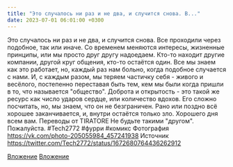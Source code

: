 ```yaml
---
title: "Это случалось ни раз и не два, и случится снова. В..."
date: 2023-07-01 06:01:00 +0300
---
```


Это случалось ни раз и не два, и случится снова. Все проходили через подобное, так или иначе.
Со временем меняются интересы, жизненные принципы, или мы просто друг другу надоедаем. Кто-то находит другие компании, другой круг общения, кто-то остаётся один.
Все мы знаем как это работает, но, каждый раз нам больно, когда подобное случается с нами. И, с каждым разом, мы теряем частичку себя - живого и весёлого, постепенно переставая быть тем, кем мы были когда пришли в то, что называется "общество".
Доброта и открытость - это такой же ресурс как число ударов сердце, или количество вдохов. Его сложно посчитать, но, мы знаем, что он не безграничен. Рано или поздно всё хорошее заканчивается, и, внутри остаётся только зло.
Хорошего дня всем вам.
Переводы от TIRATORE
Не будьте такими "другом". Пожалуйста.
#Tech2772 #фурри #комикс
Фотография
<a class="vk-attach" href="https://vk.com/photo-205055984_457241938">https://vk.com/photo-205055984_457241938</a>
Источник
https://twitter.com/Tech2772/status/1672680764436262912

<a class="vk-attach" href="https://vk.com/photo-205055984_457241938">Вложение</a>
<a class="vk-attach" href="https://vk.com/away.php?to=https%3A%2F%2Ftwitter.com%2FTech2772%2Fstatus%2F1672680764436262912">Вложение</a>
